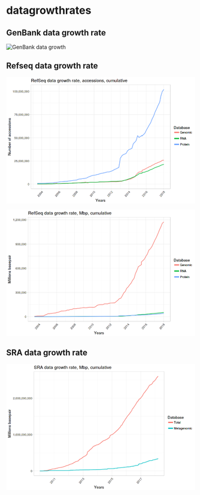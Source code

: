 # datagrowthrates

## GenBank data growth rate
![GenBank data growth](https://github.com/seninp-bioinfo/datagrowthrates/raw/master/RCode/GB_WGS_growth.png)

## Refseq data growth rate
![RefSeq data growth, accessions](https://github.com/seninp-bioinfo/datagrowthrates/raw/master/RCode/REFSeq_growth_accessions.png)

![RefSeq data growth, basepairs](https://github.com/seninp-bioinfo/datagrowthrates/raw/master/RCode/REFSeq_growth_sequences.png)

## SRA data growth rate
![SRA data growth, basepairs](https://github.com/seninp-bioinfo/datagrowthrates/raw/master/RCode/SRA_growth_sequences.png)
